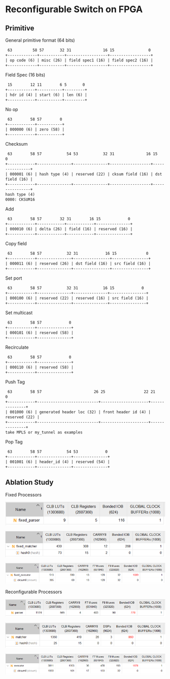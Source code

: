 # Reconfigurable Switch on FPGA

## Primitive

General primitive format (64 bits)

```
 63         58 57       32 31              16 15               0
+-------------+-----------+------------------+------------------+
| op code (6) | misc (26) | field spec1 (16) | field spec2 (16) |
+-------------+-----------+------------------+------------------+
```

Field Spec (16 bits)

```
 15        12 11        6 5       0
+------------+-----------+---------+
| hdr id (4) | start (6) | len (6) |
+------------+-----------+---------+
```

No op

```
 63        58 57        0
+------------+-----------+
| 000000 (6) | zero (58) |
+------------+-----------+
```

Checksum

```
 63        58 57           54 53           32 31              16 15             0
+------------+---------------+---------------+------------------+----------------+
| 000001 (6) | hash type (4) | reserved (22) | cksum field (16) | dst field (16) |
+------------+---------------+---------------+------------------+----------------+
hash type (4)
0000: CKSUM16
```

Add

```
 63        58 57        32 31        16 15            0
+------------+------------+------------+---------------+
| 000010 (6) | delta (26) | field (16) | reserved (16) |
+------------+------------+------------+---------------+
```

Copy field

```
 63        58 57           32 31            16 15             0
+------------+---------------+----------------+----------------+
| 000011 (6) | reserved (26) | dst field (16) | src field (16) |
+------------+---------------+----------------+----------------+
```

Set port

```
 63        58 57           32 31           16 15            0
+------------+---------------+---------------+----------------+
| 000100 (6) | reserved (22) | reserved (16) | src field (16) |
+------------+---------------+---------------+----------------+
```

Set multicast

```
 63        58 57            0
+------------+---------------+
| 000101 (6) | reserved (58) |
+------------+---------------+
```

Recirculate

```
 63        58 57            0
+------------+---------------+
| 000110 (6) | reserved (58) |
+------------+---------------+
```

Push Tag

```
 63        58 57                       26 25                 22 21            0
+------------+---------------------------+---------------------+---------------+
| 001000 (6) | generated header loc (32) | front header id (4) | reserved (22) |
+------------+---------------------------+---------------------+---------------+
take MPLS or my_tunnel as examples
```

Pop Tag

```
 63        58 57           54 53            0
+------------+---------------+---------------+
| 001001 (6) | header_id (4) | reserved (54) |
+------------+---------------+---------------+
```

## Ablation Study

Fixed Processors

![](fig/fixed_parser.png)

![](fig/fixed_matcher.png)

![](fig/fixed_executor.png)

Reconfigurable Processors

![](fig/parser.png)

![](fig/matcher.png)

![](fig/executor.png)

